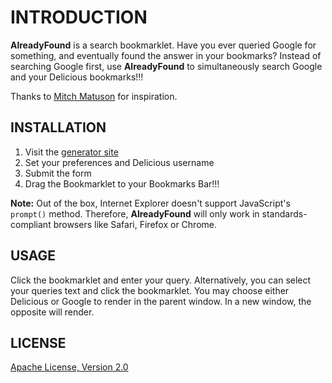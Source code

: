INTRODUCTION
============
**AlreadyFound** is a search bookmarklet. Have you ever queried Google for something, and eventually found the answer in your bookmarks? Instead of searching Google first, use **AlreadyFound** to simultaneously search Google and your Delicious bookmarks!!!

Thanks to [Mitch Matuson](http://github.com/mmatuson) for inspiration.

INSTALLATION
------------  
1.  Visit the [generator site](http://alreadyfound.heroku.com/ "Build your personalized Already Found Bookmarklet")
2.  Set your preferences and Delicious username
3.  Submit the form
4.  Drag the Bookmarklet to your Bookmarks Bar!!!

**Note:** Out of the box, Internet Explorer doesn't support JavaScript's `prompt()` method. Therefore, **AlreadyFound** will only work in standards-compliant browsers like Safari, Firefox or Chrome.

USAGE
---- 
Click the bookmarklet and enter your query. Alternatively, you can select your queries text and click the bookmarklet. You may choose either Delicious or Google to render in the parent window. In a new window, the opposite will render.

LICENSE
-------  
[Apache License, Version 2.0](http://www.apache.org/licenses/LICENSE-2.0.html)